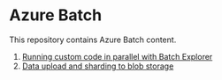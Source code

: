# Azure Batch
This repository contains Azure Batch content.
1. [Running custom code in parallel with Batch Explorer](customcode/README.md)
2. [Data upload and sharding to blob storage](datasharding/README.md)
